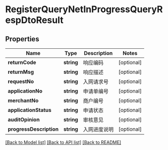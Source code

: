 # RegisterQueryNetInProgressQueryRespDtoResult

## Properties
Name | Type | Description | Notes
------------ | ------------- | ------------- | -------------
**returnCode** | **string** | 响应编码 | [optional] 
**returnMsg** | **string** | 响应描述 | [optional] 
**requestNo** | **string** | 入网请求号 | [optional] 
**applicationNo** | **string** | 申请单编号 | [optional] 
**merchantNo** | **string** | 商户编号 | [optional] 
**applicationStatus** | **string** | 申请状态 | [optional] 
**auditOpinion** | **string** | 审核意见 | [optional] 
**progressDescription** | **string** | 入网进度说明 | [optional] 

[[Back to Model list]](../README.md#documentation-for-models) [[Back to API list]](../README.md#documentation-for-api-endpoints) [[Back to README]](../README.md)


